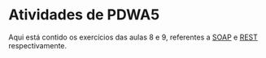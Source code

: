 # Atividades de PDWA5

Aqui está contido os exercícios das aulas 8 e 9, referentes a [SOAP](https://github.com/JeffersonBTrindade/atividades_PDWA5/atividade_soap) e [REST](https://github.com/JeffersonBTrindade/atividades_PDWA5/atividade_rest) respectivamente. 